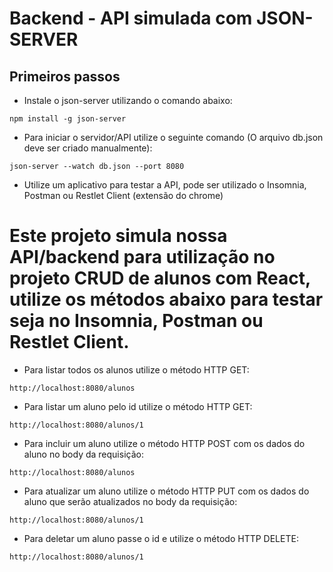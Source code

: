 ﻿# Backend - API simulada com JSON-SERVER

## Primeiros passos

* Instale o json-server utilizando o comando abaixo:

```
npm install -g json-server
```

* Para iniciar o servidor/API utilize o seguinte comando (O arquivo db.json deve ser criado manualmente):

```
json-server --watch db.json --port 8080
```

* Utilize um aplicativo para testar a API, pode ser utilizado o Insomnia, Postman ou Restlet Client (extensão do chrome)

# Este projeto simula nossa API/backend para utilização no projeto CRUD de alunos com React, utilize os métodos abaixo para testar seja no Insomnia, Postman ou Restlet Client.

* Para listar todos os alunos utilize o método HTTP GET:

```
http://localhost:8080/alunos
```

* Para listar um aluno pelo id utilize o método HTTP GET:

```
http://localhost:8080/alunos/1
```

* Para incluir um aluno utilize o método HTTP POST com os dados do aluno no body da requisição:

```
http://localhost:8080/alunos
```

* Para atualizar um aluno utilize o método HTTP PUT com os dados do aluno que serão atualizados no body da requisição:

```
http://localhost:8080/alunos/1
```

* Para deletar um aluno passe o id e utilize o método HTTP DELETE:

```
http://localhost:8080/alunos/1
```